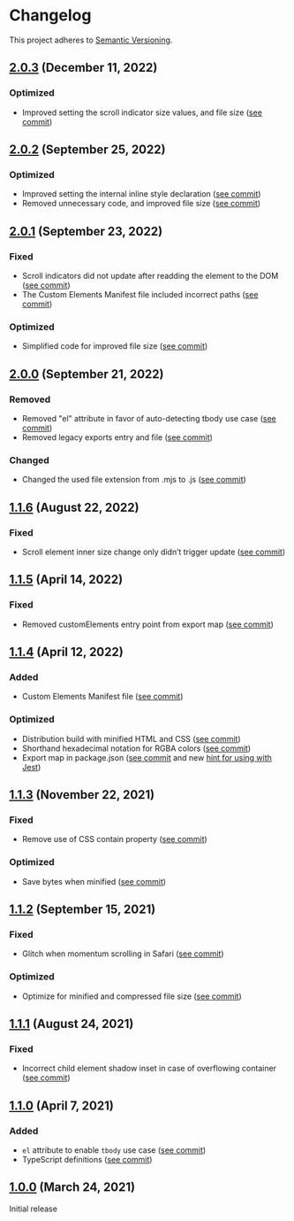 # Changelog

This project adheres to [Semantic Versioning](https://semver.org/spec/v2.0.0.html).

## [2.0.3] (December 11, 2022)

### Optimized
- Improved setting the scroll indicator size values, and file size ([see commit](https://github.com/ingmarh/scroll-shadow-element/commit/c9cb1e7))

## [2.0.2] (September 25, 2022)

### Optimized
- Improved setting the internal inline style declaration ([see commit](https://github.com/ingmarh/scroll-shadow-element/commit/a8d4125))
- Removed unnecessary code, and improved file size ([see commit](https://github.com/ingmarh/scroll-shadow-element/commit/a8d4125))

## [2.0.1] (September 23, 2022)

### Fixed
- Scroll indicators did not update after readding the element to the DOM ([see commit](https://github.com/ingmarh/scroll-shadow-element/commit/9a8de7f))
- The Custom Elements Manifest file included incorrect paths ([see commit](https://github.com/ingmarh/scroll-shadow-element/commit/a9b1d39))

### Optimized
- Simplified code for improved file size ([see commit](https://github.com/ingmarh/scroll-shadow-element/commit/1a5cb2b))

## [2.0.0] (September 21, 2022)

### Removed
- Removed "el" attribute in favor of auto-detecting tbody use case ([see commit](https://github.com/ingmarh/scroll-shadow-element/commit/3f04ce3))
- Removed legacy exports entry and file ([see commit](https://github.com/ingmarh/scroll-shadow-element/commit/84cfaab))

### Changed
- Changed the used file extension from .mjs to .js ([see commit](https://github.com/ingmarh/scroll-shadow-element/commit/992fc88))

## [1.1.6] (August 22, 2022)

### Fixed
- Scroll element inner size change only didn’t trigger update ([see commit](https://github.com/ingmarh/scroll-shadow-element/commit/1689195))

## [1.1.5] (April 14, 2022)

### Fixed
- Removed customElements entry point from export map ([see commit](https://github.com/ingmarh/scroll-shadow-element/commit/1605f0a))

## [1.1.4] (April 12, 2022)

### Added
- Custom Elements Manifest file ([see commit](https://github.com/ingmarh/scroll-shadow-element/commit/956af1b))

### Optimized
- Distribution build with minified HTML and CSS ([see commit](https://github.com/ingmarh/scroll-shadow-element/commit/82124eb))
- Shorthand hexadecimal notation for RGBA colors ([see commit](https://github.com/ingmarh/scroll-shadow-element/commit/29a10d2))
- Export map in package.json ([see commit](https://github.com/ingmarh/scroll-shadow-element/commit/3e57bad) and
  new [hint for using with Jest](https://github.com/ingmarh/scroll-shadow-element/tree/v1.1.4#using-with-jest))

## [1.1.3] (November 22, 2021)

### Fixed
- Remove use of CSS contain property ([see commit](https://github.com/ingmarh/scroll-shadow-element/commit/4c6142a))

### Optimized
- Save bytes when minified ([see commit](https://github.com/ingmarh/scroll-shadow-element/commit/3243c8c))

## [1.1.2] (September 15, 2021)

### Fixed
- Glitch when momentum scrolling in Safari ([see commit](https://github.com/ingmarh/scroll-shadow-element/commit/45f2808))

### Optimized
- Optimize for minified and compressed file size ([see commit](https://github.com/ingmarh/scroll-shadow-element/commit/7a16465))

## [1.1.1] (August 24, 2021)

### Fixed
- Incorrect child element shadow inset in case of overflowing container ([see commit](https://github.com/ingmarh/scroll-shadow-element/commit/e56b502))

## [1.1.0] (April 7, 2021)

### Added
- `el` attribute to enable `tbody` use case ([see commit](https://github.com/ingmarh/scroll-shadow-element/commit/6b424de))
- TypeScript definitions ([see commit](https://github.com/ingmarh/scroll-shadow-element/commit/871dfa8))

## [1.0.0] (March 24, 2021)

Initial release

[2.0.3]: https://github.com/ingmarh/scroll-shadow-element/releases/tag/v2.0.3
[2.0.2]: https://github.com/ingmarh/scroll-shadow-element/releases/tag/v2.0.2
[2.0.1]: https://github.com/ingmarh/scroll-shadow-element/releases/tag/v2.0.1
[2.0.0]: https://github.com/ingmarh/scroll-shadow-element/releases/tag/v2.0.0
[1.1.6]: https://github.com/ingmarh/scroll-shadow-element/releases/tag/v1.1.6
[1.1.5]: https://github.com/ingmarh/scroll-shadow-element/releases/tag/v1.1.5
[1.1.4]: https://github.com/ingmarh/scroll-shadow-element/releases/tag/v1.1.4
[1.1.3]: https://github.com/ingmarh/scroll-shadow-element/releases/tag/v1.1.3
[1.1.2]: https://github.com/ingmarh/scroll-shadow-element/releases/tag/v1.1.2
[1.1.1]: https://github.com/ingmarh/scroll-shadow-element/releases/tag/v1.1.1
[1.1.0]: https://github.com/ingmarh/scroll-shadow-element/releases/tag/v1.1.0
[1.0.0]: https://github.com/ingmarh/scroll-shadow-element/releases/tag/v1.0.0
